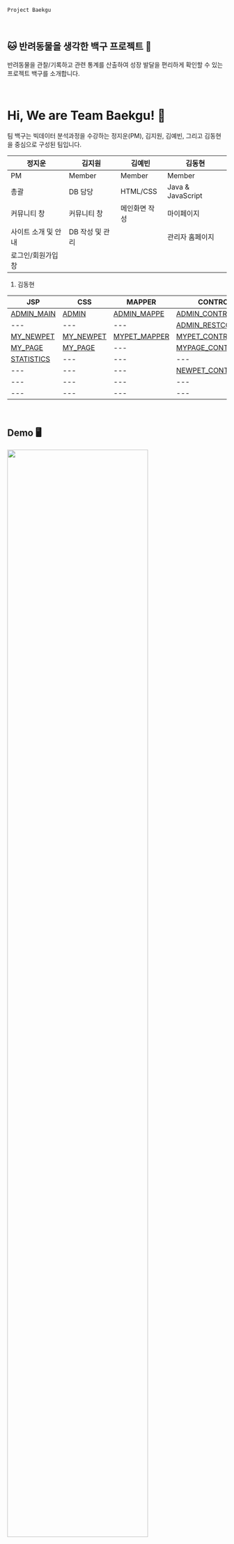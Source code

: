 
    Project Baekgu

&nbsp;

🐱 반려동물을 생각한 백구 프로젝트 🐶
---


반려동물을 관찰/기록하고 관련 통계를 산출하여 성장 발달을 편리하게 확인할 수 있는 프로젝트 백구를 소개합니다.

&nbsp;





# Hi, We are Team Baekgu! 👋
팀 백구는 빅데이터 분석과정을 수강하는 정지운(PM), 김지원, 김예빈, 그리고 김동현을 중심으로 구성된 팀입니다.


| 정지운 | 김지원 | 김예빈 | 김동현 |
| --- | --- | --- | --- |
| PM | Member | Member | Member |
| 총괄 | DB 담당 | HTML/CSS | Java & JavaScript |
| 커뮤니티 창 | 커뮤니티 창 | 메인화면 작성 | 마이페이지
| 사이트 소개 및 안내 | DB 작성 및 관리 | | 관리자 홈페이지
| 로그인/회원가입 창 | |

1. 김동현

|JSP|CSS|MAPPER|CONTROLLER|SERVICE|
|---|---|---|---|---|
|[ADMIN_MAIN](/src/main/webapp/WEB-INF/views/admin/admin_main.jsp)|[ADMIN](./src/main/resources/static/css/admin.css)|[ADMIN_MAPPE](./src/main/resources/sqlmapper/mysql/AdminMapper.xml)|[ADMIN_CONTROLLER](./src/main/java/com/example/baekgu_project/controller/AdminController.java)|[ADMIN_SERVICE](./src/main/java/com/example/baekgu_project/service/AdminService.java)|
|---|---|---|[ADMIN_RESTCONTROLLER](./src/main/java/com/example/baekgu_project/restapis/AdminRestController.java)|---|
|[MY_NEWPET](/src/main/webapp/WEB-INF/views/myPage/myNewPet.jsp)|[MY_NEWPET](./src/main/resources/static/css/myNewPet.css)|[MYPET_MAPPER](./src/main/resources/sqlmapper/mysql/MyPetMapper.xml)|[MYPET_CONTROLLER](./src/main/java/com/example/baekgu_project/controller/NewPetController.java)|---|
|[MY_PAGE](/src/main/webapp/WEB-INF/views/myPage/myPage.jsp)|[MY_PAGE](./src/main/resources/static/css/myPage.css)|---|[MYPAGE_CONTROLLER](./src/main/java/com/example/baekgu_project/controller/MyPageController.java)|[MYPAGE_SERVICE](./src/main/java/com/example/baekgu_project/service/MyPageService.java.java)|
|[STATISTICS](/src/main/webapp/WEB-INF/views/myPage/statistics.jsp)|---|---|---|---|
|---|---|---|[NEWPET_CONTROLLER](./src/main/java/com/example/baekgu_project/controller/NewPetController.java)|[PETINFO_SERVICE](./src/main/java/com/example/baekgu_project/service/PetInformationService.java)|
|---|---|---|---|---|
|---|---|---|---|---|

&nbsp;
## Demo 🖥

<img width="80%" src="https://user-images.githubusercontent.com/132973383/257113682-e260de81-8777-46c9-8217-c770de0c709d.gif"/>


## Features 📋

- 객관적인 방법으로 반려동물의 상태를 관찰하고 기록
- 기록을 바탕으로 산출된 통계를 통해 애완동물의 상태 확인
- 커뮤니티를 통한 정보 공유




## Roadmap 🛠 

- 통계 부분 보완
- 로그인 내용 마이페이지에 즉각 반영될 수 있도록 수정

## ☀️ In Retrospect: The Project Experience 🌙

정지운: "_프로젝트 진행 중 공백 기간이 있으면 진행 현황을 파악하고 해야할 일을 생각하는 데에 시간이 오래 걸리는걸 깨달았고 개인적인 욕심으로 주 업무보다는 보조적인 업무에 집중해 프로젝트를 완성하기까지 소비한 시간이 너무 많았다._"



김동현: "_좋은 분들과 함께 공부할 수 있었다는 점에서 소중한 경험이었다. 하지만 개인적인 역량의 한계로 제한된 기한 내에 기대했던 결과를 내지 못했다는 점에서 아쉬움이 남는다. 다음 번에는  계획부터 실행까지 더욱 철저히 준비해야겠다는 생각을 했다._"
## 💁‍♂️ Discover Our Project at 🙋

YouTube: https://www.youtube.com/watch?v=Bwdn0CYEkwo
